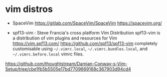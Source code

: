 # vim distros

- SpaceVim
https://gitlab.com/SpaceVim/SpaceVim
https://spacevim.org/

- spf13-vim : Steve Francia's cross platform Vim Distribution
spf13-vim is a distribution of vim plugins and resources for Vim
https://vim.spf13.com/
https://github.com/spf13/spf13-vim
completely customisable using `~/.vimrc.local`, `~/.vimrc.bundles.local`, and `~/.vimrc.before.local` vimrc files.

https://github.com/thoughtstream/Damian-Conway-s-Vim-Setup/tree/cbe1fb5b5505e17bd7709669168c367903d94cd4
